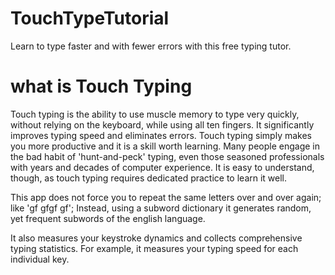 # TouchTypeTutorial
Learn to type faster and with fewer errors with this free typing tutor.

# what is Touch Typing
Touch typing is the ability to use muscle memory to type very quickly, without relying on the keyboard, while using all ten fingers. It significantly improves typing speed and eliminates errors. Touch typing simply makes you more productive and it is a skill worth learning. Many people engage in the bad habit of 'hunt-and-peck' typing, even those seasoned professionals with years and decades of computer experience. It  is easy to understand, though, as touch typing requires dedicated practice to  learn it well.

This app does not force you to repeat the same letters over and over again; like 'gf gfgf gf'; Instead, using a subword dictionary it generates random, yet frequent subwords of the english language.

It also measures your keystroke dynamics and collects comprehensive typing statistics. For example, it measures your typing speed for each individual key.
